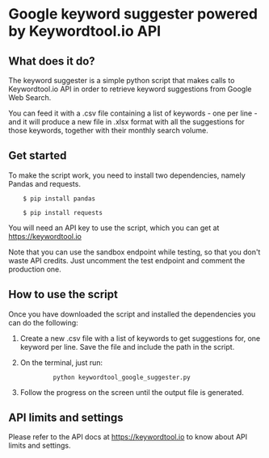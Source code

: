 # Google keyword suggester powered by Keywordtool.io API

## What does it do?

The keyword suggester is a simple python script that makes calls to Keywordtool.io API in order to retrieve keyword suggestions from Google Web Search.

You can feed it with a .csv file containing a list of keywords - one per line - and it will produce a new file in .xlsx format with all the suggestions for those keywords, together with their monthly search volume.



## Get started

To make the script work, you need to install two dependencies, namely Pandas and requests.


        $ pip install pandas
        
        $ pip install requests
        
You will need an API key to use the script, which you can get at https://keywordtool.io

Note that you can use the sandbox endpoint while testing, so that you don't waste API credits. Just uncomment the test endpoint and comment the production one.

## How to use the script

Once you have downloaded the script and installed the dependencies you can do the following:

1) Create a new .csv file with a list of keywords to get suggestions for, one keyword per line. Save the file and include the path in the script.
2) On the terminal, just run:

                python keywordtool_google_suggester.py
                
3) Follow the progress on the screen until the output file is generated.

## API limits and settings

Please refer to the API docs at https://keywordtool.io to know about API limits and settings.
